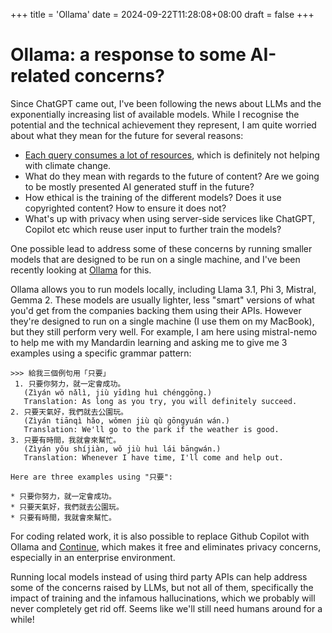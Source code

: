 +++
title = 'Ollama'
date = 2024-09-22T11:28:08+08:00
draft = false
+++

# Ollama: a response to some AI-related concerns?

Since ChatGPT came out, I've been following the news about LLMs and the exponentially increasing list of available models. While I recognise the potential and the technical achievement they represent, I am quite worried about what they mean for the future for several reasons:
- [Each query consumes a lot of resources](https://www.washingtonpost.com/technology/2024/09/18/energy-ai-use-electricity-water-data-centers/), which is definitely not helping with climate change.
- What do they mean with regards to the future of content? Are we going to be mostly presented AI generated stuff in the future?
- How ethical is the training of the different models? Does it use copyrighted content? How to ensure it does not?
- What's up with privacy when using server-side services like ChatGPT, Copilot etc which reuse user input to further train the models?

One possible lead to address some of these concerns by running smaller models that are designed to be run on a single machine, and I've been recently looking at [Ollama](https://ollama.com/) for this.

Ollama allows you to run models locally, including Llama 3.1, Phi 3, Mistral, Gemma 2. These models are usually lighter, less "smart" versions of what you'd get from the companies backing them using their APIs. However they're designed to run on a single machine (I use them on my MacBook), but they still perform very well. For example, I am here using mistral-nemo to help me with my Mandardin learning and asking me to give me 3 examples using a specific grammar pattern:

```
>>> 給我三個例句用「只要」
 1. 只要你努力，就一定會成功。
   (Zìyán wǒ nǎlì, jiù yīdìng huì chénggōng.)
   Translation: As long as you try, you will definitely succeed.
2. 只要天氣好，我們就去公園玩。
   (Zìyán tiānqì hǎo, wǒmen jiù qù gōngyuán wán.)
   Translation: We'll go to the park if the weather is good.
3. 只要有時間，我就會來幫忙。
   (Zìyán yǒu shíjiàn, wǒ jiù huì lái bāngwán.)
   Translation: Whenever I have time, I'll come and help out.

Here are three examples using "只要":

* 只要你努力，就一定會成功。
* 只要天氣好，我們就去公園玩。
* 只要有時間，我就會來幫忙。
```

For coding related work, it is also possible to replace Github Copilot with Ollama and [Continue](https://www.continue.dev/), which makes it free and eliminates privacy concerns, especially in an enterprise environment.

Running local models instead of using third party APIs can help address some of the concerns raised by LLMs, but not all of them, specifically the impact of training and the infamous hallucinations, which we probably will never completely get rid off. Seems like we'll still need humans around for a while!